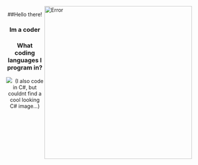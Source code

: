 <img align="right" src="https://i.imgur.com/fgDmpL0.gif" alt="Error" width=400px height=415px/>

<div align="center">
  
##Hello there!

### Im a coder

### What coding languages I program in?
[<img src="https://img.shields.io/badge/java-%23ED8B00.svg?&style=for-the-badge&logo=java&logoColor=white"/>][java]&nbsp;
(I also code in C#, but couldnt find a cool looking C# image...)

[java]: https://en.wikipedia.org/wiki/Java_(programming_language)
